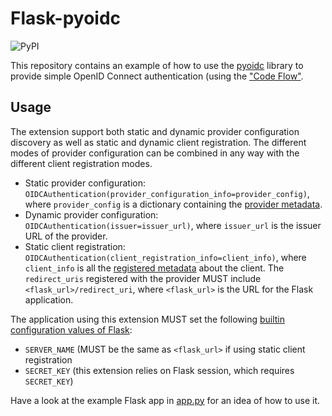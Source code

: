 # Flask-pyoidc

![PyPI](https://img.shields.io/pypi/v/flask-pyoidc.svg)

This repository contains an example of how to use the [pyoidc](https://github.com/rohe/pyoidc)
library to provide simple OpenID Connect authentication (using the ["Code Flow"](http://openid.net/specs/openid-connect-core-1_0.html#CodeFlowAuth).

## Usage

The extension support both static and dynamic provider configuration discovery as well as static
and dynamic client registration. The different modes of provider configuration can be combined in
any way with the different client registration modes.
 
* Static provider configuration: `OIDCAuthentication(provider_configuration_info=provider_config)`,
  where `provider_config` is a dictionary containing the [provider metadata](https://openid.net/specs/openid-connect-discovery-1_0.html#ProviderMetadata).
* Dynamic provider configuration: `OIDCAuthentication(issuer=issuer_url)`, where `issuer_url`
  is the issuer URL of the provider.
* Static client registration: `OIDCAuthentication(client_registration_info=client_info)`, where
  `client_info` is all the [registered metadata](https://openid.net/specs/openid-connect-registration-1_0.html#RegistrationResponse)
  about the client. The `redirect_uris` registered with the provider MUST include
  `<flask_url>/redirect_uri`, where `<flask_url>` is the URL for the Flask application.
  


The application using this extension MUST set the following [builtin configuration values of Flask](http://flask.pocoo.org/docs/0.10/config/#builtin-configuration-values):

* `SERVER_NAME` (MUST be the same as `<flask_url>` if using static client registration
* `SECRET_KEY` (this extension relies on Flask session, which requires `SECRET_KEY`)

Have a look at the example Flask app in [app.py](example/app.py) for an idea of how to use it.